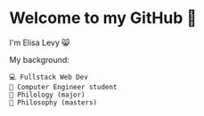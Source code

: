 # Welcome to my GitHub 👋
I'm Elisa Levy 😸
 
My background:
     
    💻 Fullstack Web Dev 
    🌱 Computer Engineer student
    📖 Philology (major)
    💭 Philosophy (masters)
    


<!--
**meweli/meweli** is a ✨ _special_ ✨ repository because its `README.md` (this file) appears on your GitHub profile.

Here are some ideas to get you started:

- 🔭 I’m currently working on ...
- 🌱 I’m currently learning ...
- 👯 I’m looking to collaborate on ...
- 🤔 I’m looking for help with ...
- 💬 Ask me about ...
- 📫 How to reach me: ...
- 😄 Pronouns: ...
- ⚡ Fun fact: ...
-->
